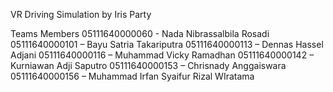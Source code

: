 VR Driving Simulation by Iris Party

Teams Members
05111640000060 - Nada Nibrassalbila Rosadi
05111640000101 – Bayu Satria Takariputra
05111640000113 – Dennas Hassel Adjani
05111640000116 – Muhammad Vicky Ramadhan
05111640000142 – Kurniawan Adji Saputro
05111640000153 – Chrisnady Anggaiswara
05111640000156 – Muhammad Irfan Syaifur Rizal WIratama
